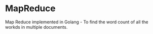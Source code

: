 # MapReduce
 Map Reduce implemented in Golang - To find the word count of all the workds in multiple documents.

